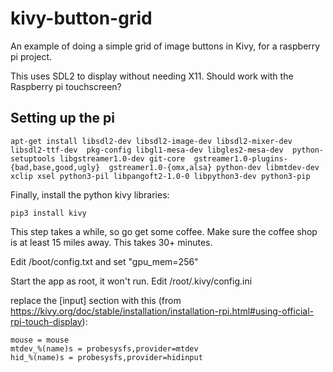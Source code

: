 # kivy-button-grid

An example of doing a simple grid of image buttons in Kivy, for a raspberry pi project.

This uses SDL2 to display without needing X11.  Should work with the Raspberry pi touchscreen?

## Setting up the pi

`apt-get install libsdl2-dev libsdl2-image-dev libsdl2-mixer-dev libsdl2-ttf-dev  pkg-config libgl1-mesa-dev libgles2-mesa-dev  python-setuptools libgstreamer1.0-dev git-core  gstreamer1.0-plugins-{bad,base,good,ugly}  gstreamer1.0-{omx,alsa} python-dev libmtdev-dev  xclip xsel python3-pil libpangoft2-1.0-0 libpython3-dev python3-pip` 

Finally, install the python kivy libraries:

`pip3 install kivy`

This step takes a while, so go get some coffee.    Make sure the coffee shop is at least 15 miles away.  This takes 30+ minutes.

Edit /boot/config.txt and set "gpu_mem=256"

Start the app as root, it won't run.  Edit /root/.kivy/config.ini

replace the [input] section with this (from https://kivy.org/doc/stable/installation/installation-rpi.html#using-official-rpi-touch-display):

```
mouse = mouse
mtdev_%(name)s = probesysfs,provider=mtdev
hid_%(name)s = probesysfs,provider=hidinput
```
